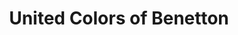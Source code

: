 ---
title: "United Colors of Benetton"
url: /wien/united-colors-of-benetton-albert-schweitzer-gasse/
shop: Kleidung
---